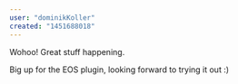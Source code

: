 ```yaml
---
user: "dominikKoller"
created: "1451688018"
---
```


Wohoo! Great stuff happening.

Big up for the EOS plugin, looking forward to trying it out :)
